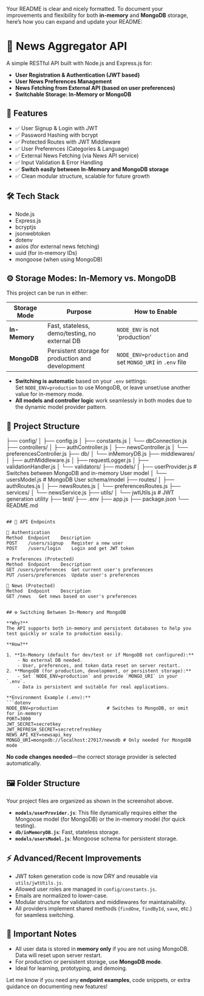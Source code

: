 Your README is clear and nicely formatted. To document your improvements and flexibility for both **in-memory** and **MongoDB** storage, here’s how you can expand and update your README:

# 📰 News Aggregator API

A simple RESTful API built with Node.js and Express.js for:

- **User Registration & Authentication (JWT based)**
- **User News Preferences Management**
- **News Fetching from External API (based on user preferences)**
- **Switchable Storage: In-Memory or MongoDB**

## 🚀 Features

- ✅ User Signup & Login with JWT
- ✅ Password Hashing with bcrypt
- ✅ Protected Routes with JWT Middleware
- ✅ User Preferences (Categories & Language)
- ✅ External News Fetching (via News API service)
- ✅ Input Validation & Error Handling
- ✅ **Switch easily between In-Memory and MongoDB storage**
- ✅ Clean modular structure, scalable for future growth

## 🛠️ Tech Stack

- Node.js
- Express.js
- bcryptjs
- jsonwebtoken
- dotenv
- axios (for external news fetching)
- uuid (for in-memory IDs)
- mongoose (when using MongoDB)

## ⚙️ Storage Modes: In-Memory vs. MongoDB

This project can be run in either:

| Storage Mode      | Purpose                                            | How to Enable                                                 |
|-------------------|----------------------------------------------------|---------------------------------------------------------------|
| **In-Memory**     | Fast, stateless, demo/testing, no external DB      | `NODE_ENV` is not 'production'                                |
| **MongoDB**       | Persistent storage for production and development  | `NODE_ENV=production` and set `MONGO_URI` in `.env` file      |

- **Switching is automatic** based on your `.env` settings:  
  Set `NODE_ENV=production` to use MongoDB, or leave unset/use another value for in-memory mode.
- **All models and controller logic** work seamlessly in both modes due to the dynamic model provider pattern.

## 📁 Project Structure
├── config/
│   ├── config.js
│   ├── constants.js
│   └── dbConnection.js
├── controllers/
│   ├── authController.js
│   ├── newsController.js
│   └── preferencesController.js
├── db/
│   └── inMemoryDB.js
├── middlewares/
│   ├── authMiddleware.js
│   ├── requestLogger.js
│   ├── validationHandler.js
│   └── validators/
├── models/
│   ├── userProvider.js       # Switches between MongoDB and in-memory User model
│   └── usersModel.js         # MongoDB User schema/model
├── routes/
│   ├── authRoutes.js
│   ├── newsRoutes.js
│   └── preferencesRoutes.js
├── services/
│   └── newsService.js
├── utils/
│   └── jwtUtils.js           # JWT generation utility
├── test/
├── .env
├── app.js
├── package.json
└── README.md
```

## 🔑 API Endpoints

👤 Authentication
Method	Endpoint	Description
POST	/users/signup	Register a new user
POST	/users/login	Login and get JWT token

⚙️ Preferences (Protected)
Method	Endpoint	Description
GET	/users/preferences	Get current user's preferences
PUT	/users/preferences	Update user's preferences

📰 News (Protected)
Method	Endpoint	Description
GET	/news	Get news based on user's preferences


## ⚙️ Switching Between In-Memory and MongoDB

**Why?**  
The API supports both in-memory and persistent databases to help you test quickly or scale to production easily.

**How?**

1. **In-Memory (default for dev/test or if MongoDB not configured):**
    - No external DB needed.
    - User, preferences, and token data reset on server restart.
2. **MongoDB (for production, development, or persistent storage):**
    - Set `NODE_ENV=production` and provide `MONGO_URI` in your `.env`.
    - Data is persistent and suitable for real applications.

**Environment Example (.env):**
```dotenv
NODE_ENV=production                  # Switches to MongoDB, or omit for in-memory
PORT=3000
JWT_SECRET=secretkey
JWT_REFRESH_SECRET=secretrefreshkey
NEWS_API_KEY=newsapi_key
MONGO_URI=mongodb://localhost:27017/newsdb # Only needed for MongoDB mode
```

**No code changes needed**—the correct storage provider is selected automatically.

## 🖼️ Folder Structure

Your project files are organized as shown in the screenshot above.  
- **`models/userProvider.js`**: This file dynamically requires either the Mongoose model (for MongoDB) or the in-memory model (for quick testing).
- **`db/inMemoryDB.js`**: Fast, stateless storage.
- **`models/usersModel.js`**: Mongoose schema for persistent storage.

## ⚡ Advanced/Recent Improvements

- JWT token generation code is now DRY and reusable via `utils/jwtUtils.js`.
- Allowed user roles are managed in `config/constants.js`.
- Emails are normalized to lower-case.
- Modular structure for validators and middlewares for maintainability.
- All providers implement shared methods (`findOne`, `findById`, `save`, etc.) for seamless switching.

## 🛑 Important Notes

- All user data is stored in **memory only** if you are not using MongoDB.  
  Data will reset upon server restart.
- For production or persistent storage, use **MongoDB mode**.
- Ideal for learning, prototyping, and demoing.

Let me know if you need any **endpoint examples**, code snippets, or extra guidance on documenting new features!